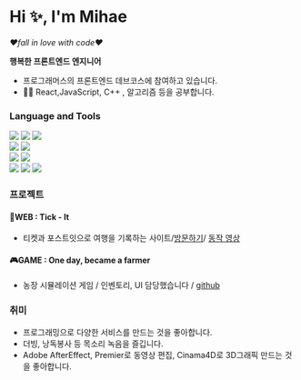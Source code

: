 # Hi ✨, I'm Mihae
*❤fall in love with code❤*  

**행복한 프론트엔드 엔지니어**
- 프로그래머스의 프론트엔드 데브코스에 참여하고 있습니다.
- 🏃‍♀️ React,JavaScript, C++ , 알고리즘 등을 공부합니다.

### Language and Tools
<img src="https://img.shields.io/badge/React-61DAFB?style=flat-square&logo=React&logoColor=white"> <img src="https://img.shields.io/badge/CSS-1572B6?style=flat-square&logo=CSS3&logoColor=white"> <img src="https://img.shields.io/badge/HTML-E34F26?style=flat-square&logo=HTML5&logoColor=white">  
<img src="https://img.shields.io/badge/MySQL-4479A1?style=flat-square&logo=MySQL&logoColor=white">
<img src="https://img.shields.io/badge/AWS-232F3E?style=flat-square&logo=Amazon-AWS&logoColor=white">  
<img src="https://img.shields.io/badge/JavaScript-F7DF1E?style=flat-square&logo=javascript&logoColor=white">
<img src="https://img.shields.io/badge/Spring Boot-6DB33F?style=flat-square&logo=Spring-Boot&logoColor=white">  
<img src="https://img.shields.io/badge/Unity-000000?style=flat-square&logo=Unity&logoColor=white"> <img src="https://img.shields.io/badge/C Sharp-239120?style=flat-square&logo=C-Sharp&logoColor=white"> <img src="https://img.shields.io/badge/C++-00599C?style=flat-square&logo=c%2B%2B&logoColor=white">  


### 프로젝트
#### 🌻WEB : Tick - It
- 티켓과 포스트잇으로 여행을 기록하는 사이트/[방문하기](http://3.36.224.224:3030)/ [동작 영상](https://www.youtube.com/watch?v=0f2Z-i2MtYM&t=39s)  

#### 🎮GAME : One day, became a farmer
- 농장 시뮬레이션 게임 / 인벤토리, UI 담당했습니다 / [github](https://github.com/team-Primis/Farm_Totall)


 ### 취미
- 프로그래밍으로 다양한 서비스를 만드는 것을 좋아합니다.
- 더빙, 낭독봉사 등 목소리 녹음을 즐깁니다.
- Adobe AfterEffect, Premier로 동영상 편집, Cinama4D로 3D그래픽 만드는 것을 좋아합니다.




<!--
**smilehae/smilehae** is a ✨ _special_ ✨ repository because its `README.md` (this file) appears on your GitHub profile.

Here are some ideas to get you started:

- 🔭 I’m currently working on ...
- 🌱 I’m currently learning ...
- 👯 I’m looking to collaborate on ...
- 🤔 I’m looking for help with ...
- 💬 Ask me about ...
- 📫 How to reach me: ...
- 😄 Pronouns: ...
- ⚡ Fun fact: ...
-->

